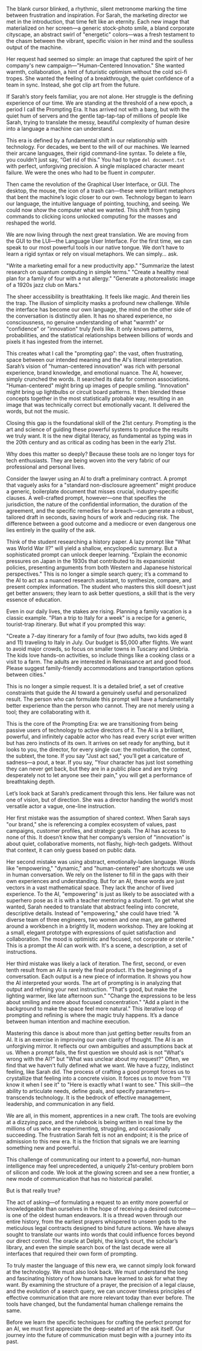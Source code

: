 The blank cursor blinked, a rhythmic, silent metronome marking the time between frustration and inspiration. For Sarah, the marketing director we met in the introduction, that time felt like an eternity. Each new image that materialized on her screen—a generic stock-photo smile, a bland corporate cityscape, an abstract swirl of "energetic" colors—was a fresh testament to the chasm between the vibrant, specific vision in her mind and the soulless output of the machine.

Her request had seemed so simple: an image that captured the spirit of her company's new campaign—"Human-Centered Innovation." She wanted warmth, collaboration, a hint of futuristic optimism without the cold sci-fi tropes. She wanted the feeling of a breakthrough, the quiet confidence of a team in sync. Instead, she got clip art from the future.

If Sarah’s story feels familiar, you are not alone. Her struggle is the defining experience of our time. We are standing at the threshold of a new epoch, a period I call the Prompting Era. It has arrived not with a bang, but with the quiet hum of servers and the gentle tap-tap-tap of millions of people like Sarah, trying to translate the messy, beautiful complexity of human desire into a language a machine can understand.

This era is defined by a fundamental shift in our relationship with technology. For decades, we bent to the will of our machines. We learned their arcane languages, their rigid command-line syntax. To delete a file, you couldn’t just say, “Get rid of this.” You had to type `del document.txt` with perfect, unforgiving precision. A single misplaced character meant failure. We were the ones who had to be fluent in *computer*.

Then came the revolution of the Graphical User Interface, or GUI. The desktop, the mouse, the icon of a trash can—these were brilliant metaphors that bent the machine’s logic closer to our own. Technology began to learn our language, the intuitive language of pointing, touching, and seeing. We could now *show* the computer what we wanted. This shift from typing commands to clicking icons unlocked computing for the masses and reshaped the world.

We are now living through the next great translation. We are moving from the GUI to the LUI—the Language User Interface. For the first time, we can speak to our most powerful tools in our native tongue. We don’t have to learn a rigid syntax or rely on visual metaphors. We can simply… ask.

"Write a marketing email for a new productivity app."
"Summarize the latest research on quantum computing in simple terms."
"Create a healthy meal plan for a family of four with a nut allergy."
"Generate a photorealistic image of a 1920s jazz club on Mars."

The sheer accessibility is breathtaking. It feels like magic. And therein lies the trap. The illusion of simplicity masks a profound new challenge. While the interface has become our own language, the mind on the other side of the conversation is distinctly alien. It has no shared experience, no consciousness, no genuine understanding of what "warmth" or "confidence" or "innovation" truly *feels* like. It only knows patterns, probabilities, and the statistical relationships between billions of words and pixels it has ingested from the internet.

This creates what I call the "prompting gap": the vast, often frustrating, space between our intended meaning and the AI's literal interpretation. Sarah’s vision of "human-centered innovation" was rich with personal experience, brand knowledge, and emotional nuance. The AI, however, simply crunched the words. It searched its data for common associations. "Human-centered" might bring up images of people smiling. "Innovation" might bring up lightbulbs or circuit board patterns. It then blended these concepts together in the most statistically probable way, resulting in an image that was technically correct but emotionally vacant. It delivered the words, but not the music.

Closing this gap is the foundational skill of the 21st century. Prompting is the art and science of guiding these powerful systems to produce the results we truly want. It is the new digital literacy, as fundamental as typing was in the 20th century and as critical as coding has been in the early 21st.

Why does this matter so deeply? Because these tools are no longer toys for tech enthusiasts. They are being woven into the very fabric of our professional and personal lives.

Consider the lawyer using an AI to draft a preliminary contract. A prompt that vaguely asks for a "standard non-disclosure agreement" might produce a generic, boilerplate document that misses crucial, industry-specific clauses. A well-crafted prompt, however—one that specifies the jurisdiction, the nature of the confidential information, the duration of the agreement, and the specific remedies for a breach—can generate a robust, tailored draft in seconds, saving hours of work and reducing risk. The difference between a good outcome and a mediocre or even dangerous one lies entirely in the quality of the ask.

Think of the student researching a history paper. A lazy prompt like "What was World War II?" will yield a shallow, encyclopedic summary. But a sophisticated prompt can unlock deeper learning. "Explain the economic pressures on Japan in the 1930s that contributed to its expansionist policies, presenting arguments from both Western and Japanese historical perspectives." This is no longer a simple search query; it’s a command to the AI to act as a nuanced research assistant, to synthesize, compare, and present complex information. The student who masters this skill doesn't just get better answers; they learn to ask better questions, a skill that is the very essence of education.

Even in our daily lives, the stakes are rising. Planning a family vacation is a classic example. "Plan a trip to Italy for a week" is a recipe for a generic, tourist-trap itinerary. But what if you prompted this way:

"Create a 7-day itinerary for a family of four (two adults, two kids aged 8 and 11) traveling to Italy in July. Our budget is $5,000 after flights. We want to avoid major crowds, so focus on smaller towns in Tuscany and Umbria. The kids love hands-on activities, so include things like a cooking class or a visit to a farm. The adults are interested in Renaissance art and good food. Please suggest family-friendly accommodations and transportation options between cities."

This is no longer a simple request. It is a detailed brief, a set of creative constraints that guide the AI toward a genuinely useful and personalized result. The person who can formulate this prompt will have a fundamentally better experience than the person who cannot. They are not merely using a tool; they are collaborating with it.

This is the core of the Prompting Era: we are transitioning from being passive users of technology to active directors of it. The AI is a brilliant, powerful, and infinitely capable actor who has read every script ever written but has zero instincts of its own. It arrives on set ready for anything, but it looks to you, the director, for every single cue: the motivation, the context, the subtext, the tone. If you say "Just act sad," you’ll get a caricature of sadness—a pout, a tear. If you say, "Your character has just lost something they can never get back, but they are in a public place and are trying desperately not to let anyone see their pain," you will get a performance of breathtaking depth.

Let’s look back at Sarah’s predicament through this lens. Her failure was not one of vision, but of direction. She was a director handing the world’s most versatile actor a vague, one-line instruction.

Her first mistake was the assumption of shared context. When Sarah says "our brand," she is referencing a complex ecosystem of values, past campaigns, customer profiles, and strategic goals. The AI has access to none of this. It doesn’t know that her company’s version of "innovation" is about quiet, collaborative moments, not flashy, high-tech gadgets. Without that context, it can only guess based on public data.

Her second mistake was using abstract, emotionally-laden language. Words like "empowering," "dynamic," and "human-centered" are shortcuts we use in human conversation. We rely on the listener to fill in the gaps with their own experiences and understanding. But for an AI, these words are just vectors in a vast mathematical space. They lack the anchor of lived experience. To the AI, "empowering" is just as likely to be associated with a superhero pose as it is with a teacher mentoring a student. To get what she wanted, Sarah needed to translate that abstract feeling into concrete, descriptive details. Instead of "empowering," she could have tried: "A diverse team of three engineers, two women and one man, are gathered around a workbench in a brightly lit, modern workshop. They are looking at a small, elegant prototype with expressions of quiet satisfaction and collaboration. The mood is optimistic and focused, not corporate or sterile." This is a prompt the AI can work with. It's a scene, a description, a set of instructions.

Her third mistake was likely a lack of iteration. The first, second, or even tenth result from an AI is rarely the final product. It’s the beginning of a conversation. Each output is a new piece of information. It shows you how the AI interpreted your words. The art of prompting is in analyzing that output and refining your next instruction. "That's good, but make the lighting warmer, like late afternoon sun." "Change the expressions to be less about smiling and more about focused concentration." "Add a plant in the background to make the space feel more natural." This iterative loop of prompting and refining is where the magic truly happens. It’s a dance between human intention and machine execution.

Mastering this dance is about more than just getting better results from an AI. It is an exercise in improving our own clarity of thought. The AI is an unforgiving mirror. It reflects our own ambiguities and assumptions back at us. When a prompt fails, the first question we should ask is not "What's wrong with the AI?" but "What was unclear about my request?" Often, we find that we haven't fully defined what we want. We have a fuzzy, indistinct feeling, like Sarah did. The process of crafting a good prompt forces us to crystallize that feeling into a concrete vision. It forces us to move from "I'll know it when I see it" to "Here is exactly what I want to see." This skill—the ability to articulate needs, define goals, and specify parameters—transcends technology. It is the bedrock of effective management, leadership, and communication in any field.

We are all, in this moment, apprentices in a new craft. The tools are evolving at a dizzying pace, and the rulebook is being written in real time by the millions of us who are experimenting, struggling, and occasionally succeeding. The frustration Sarah felt is not an endpoint; it is the price of admission to this new era. It is the friction that signals we are learning something new and powerful.

This challenge of communicating our intent to a powerful, non-human intelligence may feel unprecedented, a uniquely 21st-century problem born of silicon and code. We look at the glowing screen and see a new frontier, a new mode of communication that has no historical parallel.

But is that really true?

The act of asking—of formulating a request to an entity more powerful or knowledgeable than ourselves in the hope of receiving a desired outcome—is one of the oldest human endeavors. It is a thread woven through our entire history, from the earliest prayers whispered to unseen gods to the meticulous legal contracts designed to bind future actions. We have always sought to translate our wants into words that could influence forces beyond our direct control. The oracle at Delphi, the king’s court, the scholar’s library, and even the simple search box of the last decade were all interfaces that required their own form of prompting.

To truly master the language of this new era, we cannot simply look forward at the technology. We must also look back. We must understand the long and fascinating history of how humans have learned to ask for what they want. By examining the structure of a prayer, the precision of a legal clause, and the evolution of a search query, we can uncover timeless principles of effective communication that are more relevant today than ever before. The tools have changed, but the fundamental human challenge remains the same.

Before we learn the specific techniques for crafting the perfect prompt for an AI, we must first appreciate the deep-seated art of the ask itself. Our journey into the future of communication must begin with a journey into its past.